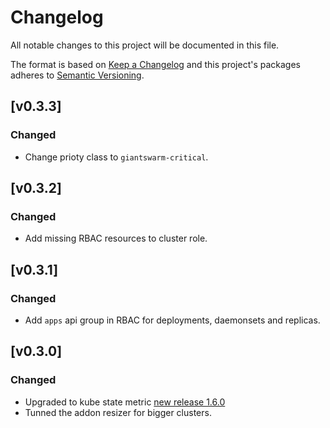# Changelog

All notable changes to this project will be documented in this file.

The format is based on [Keep a Changelog](http://keepachangelog.com/en/1.0.0/)
and this project's packages adheres to [Semantic Versioning](http://semver.org/spec/v2.0.0.html).

## [v0.3.3]

### Changed

- Change prioty class to `giantswarm-critical`.

## [v0.3.2]

### Changed

- Add missing RBAC resources to cluster role.

## [v0.3.1]

### Changed

- Add `apps` api group in RBAC for deployments, daemonsets and replicas.

## [v0.3.0]

### Changed

- Upgraded to kube state metric [new release 1.6.0](https://github.com/kubernetes/kube-state-metrics/releases/tag/v1.6.0)
- Tunned the addon resizer for bigger clusters.

[0.3.1]: https://github.com/giantswarm/kubernetes-kube-state-metrics/pull/43
[0.3.0]: https://github.com/giantswarm/kubernetes-kube-state-metrics/pull/40
